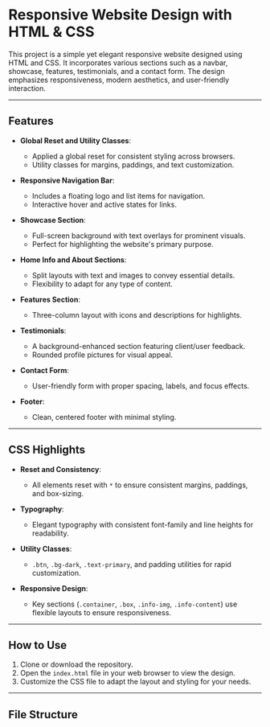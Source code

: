 # Responsive Website Design with HTML & CSS

This project is a simple yet elegant responsive website designed using HTML and CSS. It incorporates various sections such as a navbar, showcase, features, testimonials, and a contact form. The design emphasizes responsiveness, modern aesthetics, and user-friendly interaction.

---

## **Features**

- **Global Reset and Utility Classes**: 
  - Applied a global reset for consistent styling across browsers.
  - Utility classes for margins, paddings, and text customization.

- **Responsive Navigation Bar**:
  - Includes a floating logo and list items for navigation.
  - Interactive hover and active states for links.

- **Showcase Section**:
  - Full-screen background with text overlays for prominent visuals.
  - Perfect for highlighting the website's primary purpose.

- **Home Info and About Sections**:
  - Split layouts with text and images to convey essential details.
  - Flexibility to adapt for any type of content.

- **Features Section**:
  - Three-column layout with icons and descriptions for highlights.

- **Testimonials**:
  - A background-enhanced section featuring client/user feedback.
  - Rounded profile pictures for visual appeal.

- **Contact Form**:
  - User-friendly form with proper spacing, labels, and focus effects.

- **Footer**:
  - Clean, centered footer with minimal styling.

---

## **CSS Highlights**

- **Reset and Consistency**: 
  - All elements reset with `*` to ensure consistent margins, paddings, and box-sizing.
  
- **Typography**:
  - Elegant typography with consistent font-family and line heights for readability.

- **Utility Classes**:
  - `.btn`, `.bg-dark`, `.text-primary`, and padding utilities for rapid customization.

- **Responsive Design**:
  - Key sections (`.container`, `.box`, `.info-img`, `.info-content`) use flexible layouts to ensure responsiveness.

---

## **How to Use**

1. Clone or download the repository.
2. Open the `index.html` file in your web browser to view the design.
3. Customize the CSS file to adapt the layout and styling for your needs.

---

## **File Structure**

